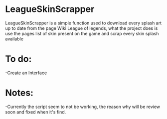 # LeagueSkinScrapper

LeagueSkinScrapper is a simple function used to download every splash art up to date from the page Wiki League of legends, what the project does is use the pages list of skin present
on the game and scrap every skin splash available

# To do:

-Create an Interface

# Notes:

-Currently the script seem to not be working, the reason why will be review soon and fixed when it's find. 
